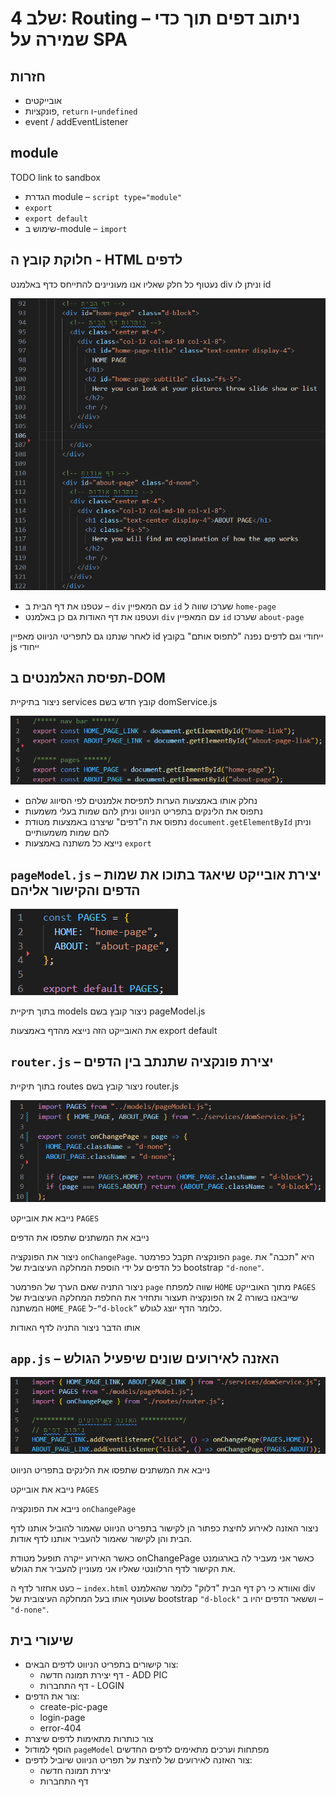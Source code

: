 # שלב 4: Routing – ניתוב דפים תוך כדי שמירה על SPA

## חזרות

* אובייקטים
* פונקציות, `return` ו-`undefined`
* event / addEventListener

## module

TODO link to sandbox

* הגדרת module – `script type="module"`
* `export`
* `export default`
* שימוש ב-module – `import`

## חלוקת קובץ ה - HTML לדפים

נעטוף כל חלק שאליו אנו מעוניינים להתייחס כדף באלמנט div וניתן לו id

![](../media/routing-html.png)

* עטפנו את דף הבית ב – `div` עם המאפיין `id` שערכו שווה ל `home-page`
* ועטפנו את דף האודות גם כן באלמנט `div` עם המאפיין `id` שערכו `about-page`

לאחר שנתנו גם לתפריטי הניווט מאפיין id ייחודי וגם לדפים נפנה "לתפוס אותם" בקובץ js ייחודי

## תפיסת האלמנטים ב-DOM

ניצור בתיקיית services קובץ חדש בשם domService.js

![](../media/domService.js.png)

* נחלק אותו באמצעות הערות לתפיסת אלמנטים לפי הסיווג שלהם
* נתפוס את הלינקים בתפריט הניווט וניתן להם שמות בעלי משמעות 
* נתפוס את ה"דפים" שיצרנו באמצעות מטודת `document.getElementById` וניתן להם שמות משמעותיים
* נייצא כל משתנה באמצעות `export`

## `pageModel.js` – יצירת אובייקט שיאגד בתוכו את שמות הדפים והקישור אליהם

![](../media/pageModel.js.png)

בתוך תיקיית models ניצור קובץ בשם pageModel.js

את האובייקט הזה נייצא מהדף באמצעות export default

## `router.js` – יצירת פונקציה שתנתב בין הדפים

בתוך תיקיית routes ניצור קובץ בשם router.js

![](../media/router.js.png)

נייבא את אובייקט `PAGES`

נייבא את המשתנים שתפסו את הדפים

ניצור את הפונקציה `onChangePage`. הפונקציה תקבל כפרמטר `page`. היא "תכבה" את כל הדפים על ידי הוספת המחלקה העיצובית של bootstrap `"d-none"`.

ניצור התניה שאם הערך של הפרמטר `page` שווה למפתח `HOME` מתוך האובייקט `PAGES` שייבאנו בשורה 2 אז הפונקציה תעצור ותחזיר את החלפת המחלקה העיצובית של המשתנה `HOME_PAGE` ל-`“d-block”` כלומר הדף יוצג לגולש.

אותו הדבר ניצור התניה לדף האודות

## `app.js` – האזנה לאירועים שונים שיפעיל הגולש

![](../media/app.js.png)

נייבא את המשתנים שתפסו את הלינקים בתפריט הניווט

נייבא את אובייקט `PAGES`

נייבא את הפונקציה `onChangePage`

ניצור האזנה לאירוע לחיצת כפתור הן לקישור בתפריט הניווט שאמור להוביל אותנו לדף הבית והן לקישור שאמור להעביר אותנו לדף אודות. 

כאשר האירוע ייקרה תופעל מטודת onChangePage כאשר אני מעביר לה בארגומנט את הקישור לדף הרלוונטי שאליו אני מעוניין להעביר את הגולש. 

כעט אחזור לדף ה – `index.html` ואוודא כי רק דף הבית "דלוק" כלומר שהאלמנט div שעוטף אותו בעל המחלקה העיצובית של bootstrap `"d-block"` וששאר הדפים יהיו ב – `"d-none"`.

## שיעורי בית

* צור קישורים בתפריט הניווט לדפים הבאים: 
    * דף יצירת תמונה חדשה  - ADD PIC
    * דף התחברות - LOGIN
* צור את הדפים:
    * create-pic-page
    * login-page
    * error-404
* צור כותרות מתאימות לדפים שיצרת
* הוסף למודול `pageModel` מפתחות וערכים מתאימים לדפים החדשים
* צור האזנה לאירועים של לחיצת על תפריט הניווט שיוביל לדפים:
    * יצירת תמונה חדשה
    * דף התחברות